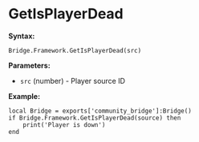 # GetIsPlayerDead

**Syntax:**

```
Bridge.Framework.GetIsPlayerDead(src)
```

**Parameters:**

* `src` (number) - Player source ID

**Example:**

```
local Bridge = exports['community_bridge']:Bridge()
if Bridge.Framework.GetIsPlayerDead(source) then
    print('Player is down')
end
```
